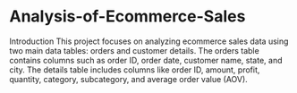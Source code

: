 # Analysis-of-Ecommerce-Sales

Introduction 
This project focuses on analyzing ecommerce sales data using two main data tables: orders and customer details. The orders table contains columns such as order ID, order date, customer name, state, and city. The details table includes columns like order ID, amount, profit, quantity, category, subcategory, and average order value (AOV).
